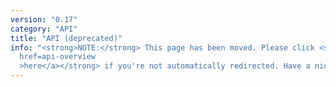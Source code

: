 ```yaml
---
version: "0.17"
category: "API"
title: "API (deprecated)"
info: "<strong>NOTE:</strong> This page has been moved. Please click <strong><a
  href=api-overview
  >here</a></strong> if you're not automatically redirected. Have a nice day!"
---
```


<meta http-equiv="refresh" content="1;url=api-overview">
